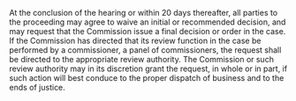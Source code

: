 At the conclusion of the hearing or within 20 days thereafter, all parties to the proceeding may agree to waive an initial or recommended decision, and may request that the Commission issue a final decision or order in the case. If the Commission has directed that its review function in the case be performed by a commissioner, a panel of commissioners, the request shall be directed to the appropriate review authority. The Commission or such review authority may in its discretion grant the request, in whole or in part, if such action will best conduce to the proper dispatch of business and to the ends of justice.


